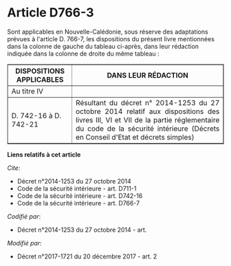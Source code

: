 # Article D766-3

Sont applicables en Nouvelle-Calédonie, sous réserve des adaptations prévues à l'article D. 766-7, les dispositions du
présent livre mentionnées dans la colonne de gauche du tableau ci-après, dans leur rédaction indiquée dans la colonne de
droite du même tableau : 

<table border="1">
  <tbody>
    <tr>
      <th>DISPOSITIONS APPLICABLES</th>
      <th>DANS LEUR RÉDACTION</th>
    </tr>
    <tr>
      <td align="left">Au titre IV</td>
      <td align="justify">
    </td></tr>
    <tr>
      <td align="left">
D. 742-16 à D. 742-21
</td>
      <td align="justify">Résultant du décret n° 2014-1253 du 27 octobre 2014 relatif aux dispositions des livres III, VI et
VII de la partie réglementaire du code de la sécurité intérieure (Décrets en Conseil d'Etat et décrets simples)</td>
    </tr>
  </tbody>
</table>

**Liens relatifs à cet article**

_Cite_:

  - Décret n°2014-1253 du 27 octobre 2014
  - Code de la sécurité intérieure - art. D711-1
  - Code de la sécurité intérieure - art. D742-16
  - Code de la sécurité intérieure - art. D766-7

_Codifié par_:

  - Décret n°2014-1253 du 27 octobre 2014 - art.

_Modifié par_:

  - Décret n°2017-1721 du 20 décembre 2017 - art. 2
